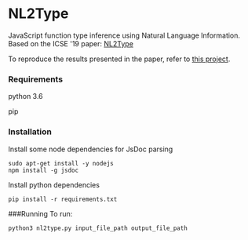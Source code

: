 # NL2Type
JavaScript function type inference using Natural Language Information. Based on the ICSE '19 paper: [NL2Type](https://software-lab.org/publications/icse2019_NL2Type.pdf "NL2Type")

To reproduce the results presented in the paper, refer to [this project](https://github.com/sola-da/NL2Type).

### Requirements
python 3.6

pip

### Installation
Install some node dependencies for JsDoc parsing
```
sudo apt-get install -y nodejs
npm install -g jsdoc
```
Install python dependencies
```
pip install -r requirements.txt
```
###Running
To run:
```
python3 nl2type.py input_file_path output_file_path
```